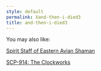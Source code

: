 ```yaml
---
style: default
permalink: Xand-then-i-died3
title: and-then-i-died3
---
```

You may also like:

[Spirit Staff of Eastern Avian Shaman](http://scp-wiki.net/spirit-staff-of-eastern-avian-shaman)

[SCP-914: The Clockworks](http://scp-wiki.net/scp-914)
